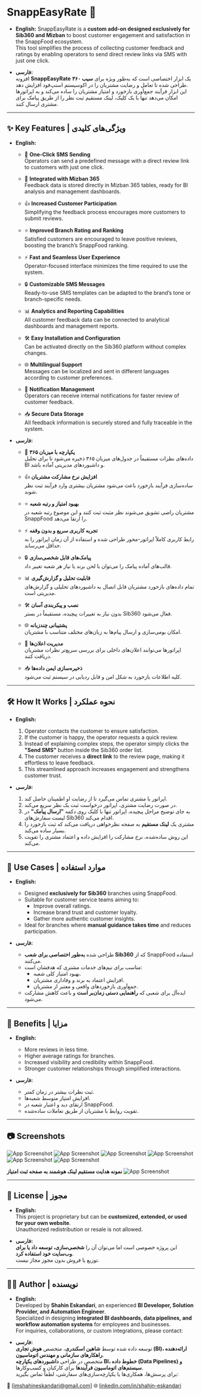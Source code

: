 # SnappEasyRate 🚀

- **English:** 
SnappEasyRate is a **custom add-on designed exclusively for Sib360 and Mizban** to boost customer engagement and satisfaction in the SnappFood ecosystem.  
This tool simplifies the process of collecting customer feedback and ratings by enabling operators to send direct review links via SMS with just one click.  

- **فارسی:**  
افزونه **SnappEasyRate** یک ابزار اختصاصی است که به‌طور ویژه برای **سیب ۳۶۰** طراحی شده تا تعامل و رضایت مشتریان را در اکوسیستم اسنپ‌فود افزایش دهد.  
این ابزار فرآیند جمع‌آوری بازخورد و امتیاز مشتریان را ساده می‌کند و به اپراتورها امکان می‌دهد تنها با یک کلیک، لینک مستقیم ثبت نظر را از طریق پیامک برای مشتری ارسال کنند.  

---

## ✨ Key Features | ویژگی‌های کلیدی  

- **English:**
    - 📲 **One-Click SMS Sending**  
    Operators can send a predefined message with a direct review link to customers with just one click.

    - 🔄 **Integrated with Mizban 365**  
    Feedback data is stored directly in Mizban 365 tables, ready for BI analysis and management dashboards.

    - 👍 **Increased Customer Participation**  
    Simplifying the feedback process encourages more customers to submit reviews.

    - ⭐ **Improved Branch Rating and Ranking**  
    Satisfied customers are encouraged to leave positive reviews, boosting the branch’s SnappFood ranking.

    - ⚡ **Fast and Seamless User Experience**  
    Operator-focused interface minimizes the time required to use the system.

    - 🔒 **Customizable SMS Messages**  
    Ready-to-use SMS templates can be adapted to the brand’s tone or branch-specific needs.

    - 📊 **Analytics and Reporting Capabilities**  
    All customer feedback data can be connected to analytical dashboards and management reports.

    - 🛠 **Easy Installation and Configuration**  
    Can be activated directly on the Sib360 platform without complex changes.

    - 🌐 **Multilingual Support**  
    Messages can be localized and sent in different languages according to customer preferences.

    - 🔔 **Notification Management**  
    Operators can receive internal notifications for faster review of customer feedback.

    - 📥 **Secure Data Storage**  
    All feedback information is securely stored and fully traceable in the system.

- **فارسی:**  
    - 🔄 **یکپارچه با میزبان ۳۶۵**  
    داده‌های نظرات مستقیماً در جدول‌های میزبان ۳۶۵ ذخیره می‌شود تا برای تحلیل BI و داشبوردهای مدیریتی آماده باشد.

    - 👍 **افزایش نرخ مشارکت مشتریان**  
    ساده‌سازی فرآیند بازخورد باعث می‌شود مشتریان بیشتری وارد فرآیند ثبت نظر شوند.

    - ⭐ **بهبود امتیاز و رتبه شعبه**  
    مشتریان راضی تشویق می‌شوند نظر مثبت ثبت کنند و این موضوع رتبه شعبه در SnappFood را ارتقا می‌دهد.

    - ⚡ **تجربه کاربری سریع و بدون وقفه**  
    رابط کاربری کاملاً اپراتور-محور طراحی شده و استفاده از آن زمان اپراتور را به حداقل می‌رساند.

    - 🔒 **پیامک‌های قابل شخصی‌سازی**  
    قالب‌های آماده پیامک را می‌توان با لحن برند یا نیاز هر شعبه تغییر داد.

    - 📊 **قابلیت تحلیل و گزارش‌گیری**  
    تمام داده‌های بازخورد مشتریان قابل اتصال به داشبوردهای تحلیلی و گزارش‌های مدیریتی است.

    - 🛠 **نصب و پیکربندی آسان**  
    بدون نیاز به تغییرات پیچیده، مستقیماً در بستر Sib360 فعال می‌شود.

    - 🌐 **پشتیبانی چندزبانه**  
    امکان بومی‌سازی و ارسال پیام‌ها به زبان‌های مختلف متناسب با مشتریان.

    - 🔔 **مدیریت اعلان‌ها**  
    اپراتورها می‌توانند اعلان‌های داخلی برای بررسی سریع‌تر نظرات مشتریان دریافت کنند.

    - 📥 **ذخیره‌سازی ایمن داده‌ها**  
    کلیه اطلاعات بازخورد به شکل امن و قابل ردیابی در سیستم ثبت می‌شود.

---

## 🛠 How It Works | نحوه عملکرد

- **English:**
    1. Operator contacts the customer to ensure satisfaction.
    2. If the customer is happy, the operator requests a quick review.
    3. Instead of explaining complex steps, the operator simply clicks the **"Send SMS"** button inside the Sib360 order list.
    4. The customer receives a **direct link** to the review page, making it effortless to leave feedback.
    5. This streamlined approach increases engagement and strengthens customer trust.

- **فارسی:**
    1. اپراتور با مشتری تماس می‌گیرد تا از رضایت او اطمینان حاصل کند.
    2. در صورت رضایت مشتری، اپراتور درخواست ثبت یک نظر سریع می‌کند.
    3. به جای توضیح مراحل پیچیده، اپراتور تنها با کلیک روی دکمه **"ارسال پیامک"** در لیست سفارش‌های Sib360 اقدام می‌کند.
    4. مشتری یک **لینک مستقیم** به صفحه نظرخواهی دریافت می‌کند که ثبت بازخورد را بسیار ساده می‌کند.
    5. این روش ساده‌شده، نرخ مشارکت را افزایش داده و اعتماد مشتری را تقویت می‌کند.

---

## 📌 Use Cases | موارد استفاده

- **English:**
    - Designed **exclusively for Sib360** branches using SnappFood.
    - Suitable for customer service teams aiming to:
        - Improve overall ratings.
        - Increase brand trust and customer loyalty.
        - Gather more authentic customer insights.
    - Ideal for branches where **manual guidance takes time** and reduces participation.

- **فارسی:**
    - طراحی شده **به‌طور اختصاصی برای شعب Sib360** که از SnappFood استفاده می‌کنند.
    - مناسب برای تیم‌های خدمات مشتری که هدفشان است:
        - بهبود امتیاز کلی شعبه.
        - افزایش اعتماد به برند و وفاداری مشتریان.
        - جمع‌آوری بازخوردهای واقعی و معتبر از مشتریان.
    - ایده‌آل برای شعبی که **راهنمایی دستی زمان‌بر است** و باعث کاهش مشارکت می‌شود.
---

## 🚀 Benefits | مزایا

- **English:**
    - More reviews in less time.
    - Higher average ratings for branches.
    - Increased visibility and credibility within SnappFood.
    - Stronger customer relationships through simplified interactions.

- **فارسی:**
    - ثبت نظرات بیشتر در زمان کمتر.
    - افزایش امتیاز متوسط شعبه‌ها.
    - ارتقای دید و اعتبار شعبه در SnappFood.
    - تقویت روابط با مشتریان از طریق تعاملات ساده‌شده.

---

## 📷 Screenshots

![App Screenshot](screenshots/1.png)
![App Screenshot](screenshots/2.png)
![App Screenshot](screenshots/3.png)
![App Screenshot](screenshots/4.png)
![App Screenshot](screenshots/6.png)
![App Screenshot](screenshots/7.jpg)

**نمونه هدایت مستقیم لینک هوشمند به صفحه ثبت امتیاز**
![App Screenshot](screenshots/5.png)

---

## 📄 License | مجوز

- **English:**  
This project is proprietary but can be **customized, extended, or used for your own website**.  
Unauthorized redistribution or resale is not allowed.

- **فارسی:**  
این پروژه خصوصی است اما می‌توان آن را **شخصی‌سازی، توسعه داد یا برای وب‌سایت خود استفاده کرد**.  
توزیع یا فروش بدون مجوز مجاز نیست.

---

## 👨‍💻 Author | نویسنده

- **English:**  
Developed by **Shahin Eskandari**, an experienced **BI Developer, Solution Provider, and Automation Engineer**.  
Specialized in designing **integrated BI dashboards, data pipelines, and workflow automation systems** for employees and businesses.  
For inquiries, collaborations, or custom integrations, please contact:

- **فارسی:**  
توسعه داده شده توسط **شاهین اسکندری**، متخصص **هوش تجاری (BI)، ارائه‌دهنده راهکارهای سازمانی و مهندس اتوماسیون**.  
متخصص در طراحی **داشبوردهای یکپارچه BI، خطوط داده (Data Pipelines) و سیستم‌های اتوماسیون فرآیندها** برای کارکنان و کسب‌وکارها.  
برای پرسش‌ها، همکاری‌ها یا یکپارچه‌سازی‌های سفارشی، لطفاً تماس بگیرید:

📧 [imshahineskandari@gmail.com]
🌐 [linkedin.com/in/shahin-eskandari](https://www.linkedin.com/in/shahin-eskandari/)
